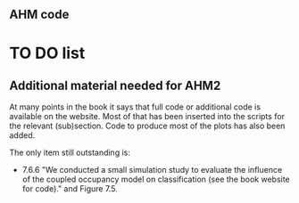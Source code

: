## AHM code

# TO DO list

## Additional material needed for AHM2

At many points in the book it says that full code or additional code is available on the website. Most of that has been inserted into the scripts for the relevant (sub)section. Code to produce most of the plots has also been added.

The only item still outstanding is:

* 7.6.6 "We conducted a small simulation study to evaluate the influence of the coupled occupancy model on classification (see the book website for code)." and Figure 7.5.
